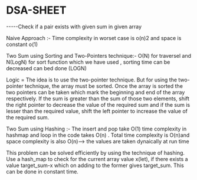 # DSA-SHEET

-----Check if a pair exists with given sum in given array

Naive Approach :- Time complexity in worset case is o(n)2 and space is constant o(1)

Two Sum using Sorting and Two-Pointers technique:- O(N) for traversel and N(LogN) for sort function which we have used , sorting time can be decreased can bed done (LOGN)

Logic = The idea is to use the two-pointer technique. But for using the two-pointer technique, the array must be sorted. Once the array is sorted the two pointers can be taken which mark the beginning and end of the array respectively. If the sum is greater than the sum of those two elements, shift the right pointer to decrease the value of the required sum and if the sum is lesser than the required value, shift the left pointer to increase the value of the required sum.

Two Sum using Hashing :- The insert and pop take O(1) time complexity in hashmap and loop in the code takes O(n) . Total time complexity is O(n)and space complexity is also O(n)--> the values are taken dynaically at run time

This problem can be solved efficiently by using the technique of hashing. Use a hash_map to check for the current array value x(let), if there exists a value target_sum-x which on adding to the former gives target_sum. This can be done in constant time.
